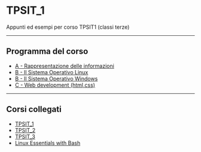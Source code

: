 # TPSIT_1
Appunti ed esempi per corso TPSIT1 (classi terze)

---
## Programma del corso
- [A - Rappresentazione delle informazioni](A-Rappresentazione_delle_informazioni/README.md)
- [B - Il Sistema Operativo Linux](B-Il_Sistema_Operativo/Linux/README.md) 
- [B - Il Sistema Operativo Windows](B-Il_Sistema_Operativo/Windows/README.md)
- [C - Web development (html,css)](C-Web_Development_(html,css)/README.md)

---
## Corsi collegati
- [TPSIT_1](https://github.com/filippo-bilardo/TPSIT_1)
- [TPSIT_2](https://github.com/filippo-bilardo/TPSIT_2)
- [TPSIT_3](https://github.com/filippo-bilardo/TPSIT_3)
- [Linux Essentials with Bash](https://github.com/filippo-bilardo/Linux-essentials-with-Bash/blob/main/README.md)

